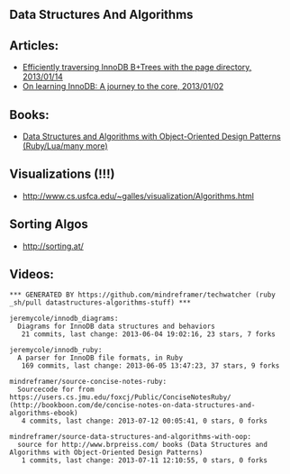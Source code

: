## Data Structures And Algorithms

## Articles:
  - [Efficiently traversing InnoDB B+Trees with the page directory, 2013/01/14](http://blog.jcole.us/2013/01/14/efficiently-traversing-innodb-btrees-with-the-page-directory/)
  - [On learning InnoDB: A journey to the core, 2013/01/02](http://blog.jcole.us/2013/01/02/on-learning-innodb-a-journey-to-the-core/)

## Books:
  - [Data Structures and Algorithms with Object-Oriented Design Patterns (Ruby/Lua/many more)](http://www.brpreiss.com/books/opus8/)

## Visualizations (!!!)
  - http://www.cs.usfca.edu/~galles/visualization/Algorithms.html

## Sorting Algos
  - http://sorting.at/

## Videos:


<!-- PROJECTS_LIST_START -->
    *** GENERATED BY https://github.com/mindreframer/techwatcher (ruby _sh/pull datastructures-algorithms-stuff) ***

    jeremycole/innodb_diagrams:
      Diagrams for InnoDB data structures and behaviors
       21 commits, last change: 2013-06-04 19:02:16, 23 stars, 7 forks

    jeremycole/innodb_ruby:
      A parser for InnoDB file formats, in Ruby
       169 commits, last change: 2013-06-05 13:47:23, 37 stars, 9 forks

    mindreframer/source-concise-notes-ruby:
      Sourcecode for from https://users.cs.jmu.edu/foxcj/Public/ConciseNotesRuby/ (http://bookboon.com/de/concise-notes-on-data-structures-and-algorithms-ebook)
       4 commits, last change: 2013-07-12 00:05:41, 0 stars, 0 forks

    mindreframer/source-data-structures-and-algorithms-with-oop:
      source for http://www.brpreiss.com/ books (Data Structures and Algorithms with Object-Oriented Design Patterns)
       1 commits, last change: 2013-07-11 12:10:55, 0 stars, 0 forks
<!-- PROJECTS_LIST_END -->
